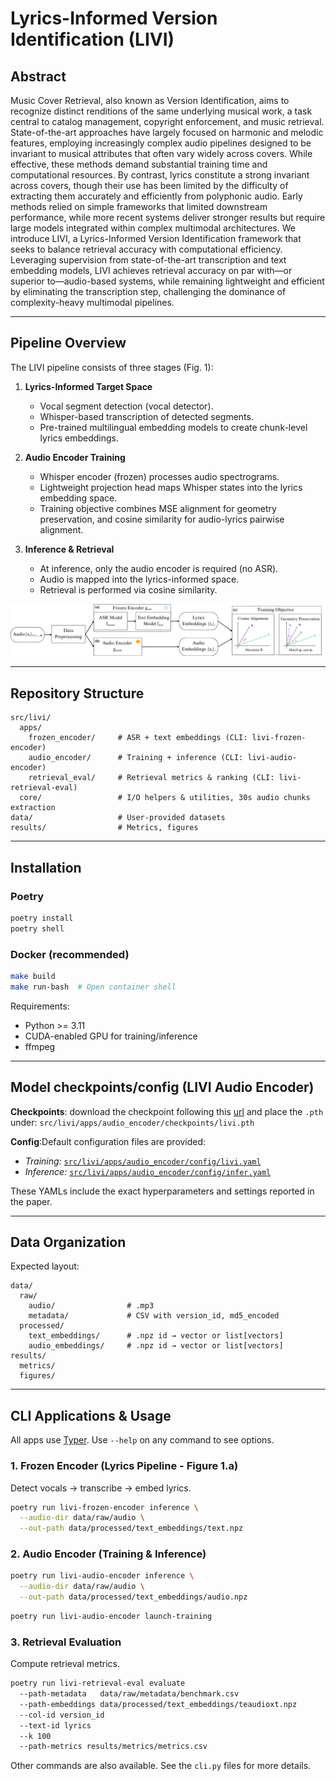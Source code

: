 # Lyrics-Informed Version Identification (LIVI)

## Abstract

Music Cover Retrieval, also known as Version Identification, aims to recognize distinct renditions of the same underlying musical work, a task central to catalog management, copyright enforcement, and music retrieval.
State-of-the-art approaches have largely focused on harmonic and melodic features, employing increasingly complex audio pipelines designed to be invariant to musical attributes that often vary widely across covers. While effective, these methods demand substantial training time and computational resources.
By contrast, lyrics constitute a strong invariant across covers, though their use has been limited by the difficulty of extracting them accurately and efficiently from polyphonic audio.
Early methods relied on simple frameworks that limited downstream performance, while more recent systems deliver stronger results but require large models integrated within complex multimodal architectures.
We introduce LIVI, a Lyrics-Informed Version Identification framework that seeks to balance retrieval accuracy with computational efficiency. Leveraging supervision from state-of-the-art transcription and text embedding models, LIVI achieves retrieval accuracy on par with—or superior to—audio-based systems, while remaining lightweight and efficient by eliminating the transcription step, challenging the dominance of complexity-heavy multimodal pipelines.

---

## Pipeline Overview

The LIVI pipeline consists of three stages (Fig. 1):

1. **Lyrics-Informed Target Space**
   - Vocal segment detection (vocal detector).
   - Whisper-based transcription of detected segments.
   - Pre-trained multilingual embedding models to create chunk-level lyrics embeddings.

2. **Audio Encoder Training**
   - Whisper encoder (frozen) processes audio spectrograms.
   - Lightweight projection head maps Whisper states into the lyrics embedding space.
   - Training objective combines MSE alignment for geometry preservation, and cosine similarity for audio-lyrics pairwise alignment.

3. **Inference & Retrieval**
   - At inference, only the audio encoder is required (no ASR).
   - Audio is mapped into the lyrics-informed space.
   - Retrieval is performed via cosine similarity.

<p align="center">
  <img src="figures/pipeline.png" alt="LIVI pipeline" width="700"/>
</p>

---

## Repository Structure

```
src/livi/
  apps/
    frozen_encoder/     # ASR + text embeddings (CLI: livi-frozen-encoder)
    audio_encoder/      # Training + inference (CLI: livi-audio-encoder)
    retrieval_eval/     # Retrieval metrics & ranking (CLI: livi-retrieval-eval)
  core/                 # I/O helpers & utilities, 30s audio chunks extraction
data/                   # User-provided datasets
results/                # Metrics, figures
```

---

## Installation

### Poetry

```bash
poetry install
poetry shell
```

### Docker (recommended)

```bash
make build
make run-bash  # Open container shell
```

Requirements:

- Python >= 3.11
- CUDA-enabled GPU for training/inference
- ffmpeg

---

## Model checkpoints/config (LIVI Audio Encoder)

**Checkpoints**: download the checkpoint following this [url](https://drive.google.com/drive/folders/1hqkj7E1L2Tj-DwIbGXyRDcSGI_REq5Kf?usp=sharing) and place the `.pth` under:
  `
src/livi/apps/audio_encoder/checkpoints/livi.pth
  `

**Config**:Default configuration files are provided:

- *Training:* [`src/livi/apps/audio_encoder/config/livi.yaml`](src/livi/apps/audio_encoder/config/livi.yaml)  
- *Inference:* [`src/livi/apps/audio_encoder/config/infer.yaml`](src/livi/apps/audio_encoder/config/infer.yaml)  

These YAMLs include the exact hyperparameters and settings reported in the paper.  

---

## Data Organization

Expected layout:

```
data/
  raw/
    audio/                # .mp3
    metadata/             # CSV with version_id, md5_encoded
  processed/
    text_embeddings/      # .npz id → vector or list[vectors]
    audio_embeddings/     # .npz id → vector or list[vectors]
results/
  metrics/
  figures/
```

---

## CLI Applications & Usage

All apps use [Typer](https://typer.tiangolo.com/). Use `--help` on any command to see options.

### 1. Frozen Encoder (Lyrics Pipeline - Figure 1.a)

Detect vocals → transcribe → embed lyrics.

```bash
poetry run livi-frozen-encoder inference \
  --audio-dir data/raw/audio \
  --out-path data/processed/text_embeddings/text.npz  

```

### 2. Audio Encoder (Training & Inference)

```bash
poetry run livi-audio-encoder inference \
  --audio-dir data/raw/audio \
  --out-path data/processed/text_embeddings/audio.npz  
```

```bash
poetry run livi-audio-encoder launch-training
```

### 3. Retrieval Evaluation

Compute retrieval metrics.

```bash
poetry run livi-retrieval-eval evaluate   
  --path-metadata   data/raw/metadata/benchmark.csv   
  --path-embeddings data/processed/text_embeddings/teaudioxt.npz   
  --col-id version_id   
  --text-id lyrics   
  --k 100   
  --path-metrics results/metrics/metrics.csv
```

Other commands are also available. See the `cli.py` files for more details.

